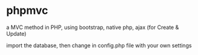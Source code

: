# phpmvc
a MVC method in PHP, using bootstrap, native php, ajax (for Create &amp; Update)

import the database, then change in config.php file with your own settings
